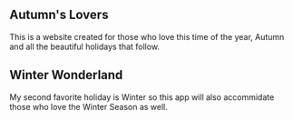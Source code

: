 ## Autumn's Lovers
This is a website created for those who love this time of the year, Autumn and all the beautiful holidays that follow. 

## Winter Wonderland
My second favorite holiday is Winter so this app will also accommidate those who love the Winter Season as well.
